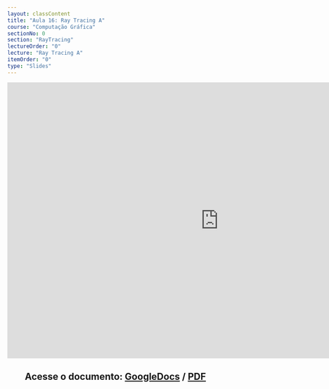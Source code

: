 ```yaml
---
layout: classContent
title: "Aula 16: Ray Tracing A"
course: "Computação Gráfica"
sectionNo: 0
section: "RayTracing"
lectureOrder: "0"
lecture: "Ray Tracing A"
itemOrder: "0"
type: "Slides"
---
```


<iframe src="https://docs.google.com/presentation/d/e/2PACX-1vTXjXbs9MEeIPFu2Spmctfk1jL9277Q1W9BRcvUGxuLkXXQtn36ZSOYLEg2OkkMiEmJN_cAZo3T4umm/embed?start=false&loop=false&delayms=3000" frameborder="0" width="960" height="629" allowfullscreen="true" mozallowfullscreen="true" webkitallowfullscreen="true"></iframe>

## &nbsp;&nbsp;&nbsp;&nbsp;&nbsp;&nbsp;&nbsp;&nbsp;Acesse o documento: [GoogleDocs](https://docs.google.com/presentation/d/1Sx-5hTzoagte9lvhtKFfNatdnDoz7MilmIc7cxzc_NM/preview?rm=minimal&usp=sharing) / [PDF](https://drive.google.com/file/d/1JYm_Ova1TZe_tqz30p8zsCmCS-nx--Su/view?usp=sharing)
